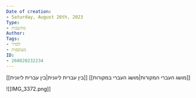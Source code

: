 ```yaml
---
Date of creation:
- Saturday, August 26th, 2023
Type:
- מחשבות
Author:
Tags:
- לסדר
- מעופפות
ID:
- 260820232234
---
```

[[בין עברית ליוונית|בין עברית ליוונית]]
[[מושג העברי המקורות|מושג העברי במקורות]]


![[IMG_3372.png]]

